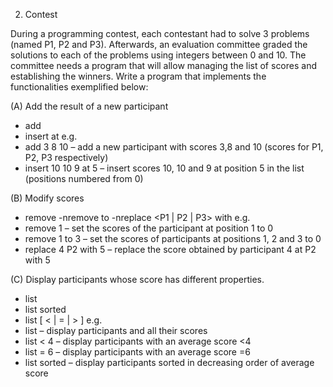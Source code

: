 2. Contest

During a programming contest, each contestant had to solve 3 problems (named P1, P2 and P3). 
Afterwards, an evaluation committee graded the solutions to each of the problems using integers between 0 and 10. 
The committee needs a program that will allow managing the list of scores and establishing the winners. 
Write a program that implements the functionalities exemplified below:

(A) Add the result of a new participant
- add <P1 score> <P2 score> <P3 score>
- insert <P1 score> <P2 score> <P3 score> at <position>
e.g.
- add 3 8 10 – add a new participant with scores 3,8 and 10 (scores for P1, P2, P3 respectively)
- insert 10 10 9 at 5 – insert scores 10, 10 and 9 at position 5 in the list (positions numbered from 0)

(B) Modify scores
- remove <position>
-nremove <start position> to <end position>
-nreplace <old score> <P1 | P2 | P3> with <new score>
e.g.
- remove 1 – set the scores of the participant at position 1 to 0
- remove 1 to 3 – set the scores of participants at positions 1, 2 and 3 to 0
- replace 4 P2 with 5 – replace the score obtained by participant 4 at P2 with 5

(C) Display participants whose score has different properties.
- list
- list sorted
- list [ < | = | > ] <score>
e.g.
- list – display participants and all their scores
- list < 4 – display participants with an average score <4
- list = 6 – display participants with an average score =6
- list sorted – display participants sorted in decreasing order of average score
